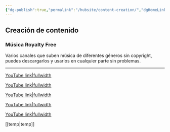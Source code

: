 ```yaml
---
{"dg-publish":true,"permalink":"/hubsite/content-creation/","dgHomeLink":true,"dgPassFrontmatter":false}
---
```


## Creación de contenido

### Música Royalty Free 

Varios canales que suben música de diferentes géneros sin copyright, puedes descargarlos y usarlos en cualquier parte sin problemas.

---
[YouTube link|fullwidth](https://www.youtube.com/channel/UCM4rFS9nLw2AiBNiDWBNChg)


[YouTube link|fullwidth](https://www.youtube.com/c/DOVASYNDROMEYouTubeOfficial/videos)


[YouTube link|fullwidth](https://www.youtube.com/c/audiolibrary-channel)


[YouTube link|fullwidth](https://www.youtube.com/channel/UCcUuUhBChMXm-irdwoFT-vg)


[YouTube link|fullwidth](https://www.youtube.com/c/DaystarProject/videos)



[[temp|temp]]

